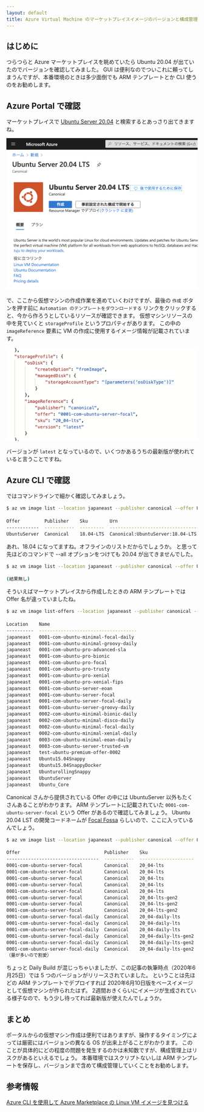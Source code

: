 ```yaml
---
layout: default
title: Azure Virtual Machine のマーケットプレイスイメージのバージョンと構成管理について
---
```


## はじめに

つらつらと Azure マーケットプレイスを眺めていたら Ubuntu 20.04 が出ていたのでバージョンを確認してみました。
GUI は便利なのでついこれに頼ってしまうんですが、本番環境のときは多少面倒でも ARM テンプレートとか CLI 使うのをお勧めします。

## Azure Portal で確認

マーケットプレイスで [Ubuntu Server 20.04](https://portal.azure.com/#blade/Microsoft_Azure_Marketplace/MarketplaceOffersBlade/selectedMenuItemId/home/searchQuery/ubuntu%20server) と検索するとあっさり出てきますね。

![marketplace image](./images/ubuntu-server-2004lts.png)

で、ここから仮想マシンの作成作業を進めていくわけですが、最後の `作成` ボタンを押す前に `Automation のテンプレートをダウンロードする` リンクをクリックすると、今から作ろうとしているリソースが確認できます。
仮想マシンリソースの中を見ていくと `storageProfile` というプロパティがあります。
この中の `imageReference` 要素に VM の作成に使用するイメージ情報が記載されています。

![arm deplouy image](./images/arm-deploy-image.png)

バージョンが `latest` となっているので、いくつかあるうちの最新版が使われていると言うことですね。

## Azure CLI で確認

ではコマンドラインで細かく確認してみましょう。

```bash
$ az vm image list --location japaneast --publisher canonical --offer UbuntuServer --output table

Offer         Publisher    Sku        Urn                                      UrnAlias    Version
------------  -----------  ---------  ---------------------------------------  ----------  ---------
UbuntuServer  Canonical    18.04-LTS  Canonical:UbuntuServer:18.04-LTS:latest  UbuntuLTS   latest
```

あれ、18.04 になってますね。オフラインのリストだからでしょうか。
と思って先ほどのコマンドで --all オプションをつけても 20.04 が出てきませんでした。

```bash
$ az vm image list --location japaneast --publisher canonical --offer UbuntuServer --output table --all | grep '20.04'

(結果無し)
```

そういえばマーケットプレイスから作成したときの ARM テンプレートでは Offer 名が違っていましたね。

```bash
$ az vm image list-offers --location japaneast --publisher canonical --output table

Location    Name
----------  ------------------------------------
japaneast   0001-com-ubuntu-minimal-focal-daily
japaneast   0001-com-ubuntu-minimal-groovy-daily
japaneast   0001-com-ubuntu-pro-advanced-sla
japaneast   0001-com-ubuntu-pro-bionic
japaneast   0001-com-ubuntu-pro-focal
japaneast   0001-com-ubuntu-pro-trusty
japaneast   0001-com-ubuntu-pro-xenial
japaneast   0001-com-ubuntu-pro-xenial-fips
japaneast   0001-com-ubuntu-server-eoan
japaneast   0001-com-ubuntu-server-focal
japaneast   0001-com-ubuntu-server-focal-daily
japaneast   0001-com-ubuntu-server-groovy-daily
japaneast   0002-com-ubuntu-minimal-bionic-daily
japaneast   0002-com-ubuntu-minimal-disco-daily
japaneast   0002-com-ubuntu-minimal-focal-daily
japaneast   0002-com-ubuntu-minimal-xenial-daily
japaneast   0003-com-ubuntu-minimal-eoan-daily
japaneast   0003-com-ubuntu-server-trusted-vm
japaneast   test-ubuntu-premium-offer-0002
japaneast   Ubuntu15.04Snappy
japaneast   Ubuntu15.04SnappyDocker
japaneast   UbunturollingSnappy
japaneast   UbuntuServer
japaneast   Ubuntu_Core
```

Canonical さんから提供されている Offer の中には UbuntuServer 以外もたくさんあることがわかります。
ARM テンプレートに記載されていた `0001-com-ubuntu-server-focal` という Offer があるので確認してみましょう。
Ubuntu 20.04 LST の開発コードネームが
[Focal Fossa](http://releases.ubuntu.com/focal/)
らしいので、ここに入っているんでしょう。

```bash
$ az vm image list --location japaneast --publisher canonical --offer 0001-com-ubuntu-server-focal --output table　--all

Offer                               Publisher    Sku                   Urn                                                                                Version
----------------------------------  -----------  --------------------  ---------------------------------------------------------------------------------  ---------------
0001-com-ubuntu-server-focal        Canonical    20_04-lts             Canonical:0001-com-ubuntu-server-focal:20_04-lts:20.04.202004230                   20.04.202004230
0001-com-ubuntu-server-focal        Canonical    20_04-lts             Canonical:0001-com-ubuntu-server-focal:20_04-lts:20.04.202005010                   20.04.202005010
0001-com-ubuntu-server-focal        Canonical    20_04-lts             Canonical:0001-com-ubuntu-server-focal:20_04-lts:20.04.202005130                   20.04.202005130
0001-com-ubuntu-server-focal        Canonical    20_04-lts             Canonical:0001-com-ubuntu-server-focal:20_04-lts:20.04.202005250                   20.04.202005250
0001-com-ubuntu-server-focal        Canonical    20_04-lts             Canonical:0001-com-ubuntu-server-focal:20_04-lts:20.04.202006100                   20.04.202006100
0001-com-ubuntu-server-focal        Canonical    20_04-lts-gen2        Canonical:0001-com-ubuntu-server-focal:20_04-lts-gen2:20.04.202005130              20.04.202005130
0001-com-ubuntu-server-focal        Canonical    20_04-lts-gen2        Canonical:0001-com-ubuntu-server-focal:20_04-lts-gen2:20.04.202005250              20.04.202005250
0001-com-ubuntu-server-focal        Canonical    20_04-lts-gen2        Canonical:0001-com-ubuntu-server-focal:20_04-lts-gen2:20.04.202006100              20.04.202006100
0001-com-ubuntu-server-focal-daily  Canonical    20_04-daily-lts       Canonical:0001-com-ubuntu-server-focal-daily:20_04-daily-lts:20.04.202006170       20.04.202006170
0001-com-ubuntu-server-focal-daily  Canonical    20_04-daily-lts       Canonical:0001-com-ubuntu-server-focal-daily:20_04-daily-lts:20.04.202006180       20.04.202006180
0001-com-ubuntu-server-focal-daily  Canonical    20_04-daily-lts       Canonical:0001-com-ubuntu-server-focal-daily:20_04-daily-lts:20.04.202006220       20.04.202006220
0001-com-ubuntu-server-focal-daily  Canonical    20_04-daily-lts-gen2  Canonical:0001-com-ubuntu-server-focal-daily:20_04-daily-lts-gen2:20.04.202006170  20.04.202006170
0001-com-ubuntu-server-focal-daily  Canonical    20_04-daily-lts-gen2  Canonical:0001-com-ubuntu-server-focal-daily:20_04-daily-lts-gen2:20.04.202006180  20.04.202006180
0001-com-ubuntu-server-focal-daily  Canonical    20_04-daily-lts-gen2  Canonical:0001-com-ubuntu-server-focal-daily:20_04-daily-lts-gen2:20.04.202006220  20.04.202006220
（量が多いので割愛）
```
ちょっと Daily Build が混じっちゃいましたが、この記事の執筆時点（2020年6月25日）では 5 つのバージョンがリリースされていました。
ということは先ほどの ARM テンプレートでデプロイすれば 2020年6月10日版をベースイメージとして仮想マシンが作られたはず。
2週間おきくらいにイメージが生成されている様子なので、もう少し待ってれば最新版が使えたんでしょうか。

## まとめ

ポータルからの仮想マシン作成は便利ではありますが、操作するタイミングによっては厳密にはバージョンの異なる OS が出来上がることがわかります。
このことが具体的にどの程度の問題を発生するのかは未知数ですが、構成管理上はリスクがあるといえるでしょう。
本番環境ではスクリプトないしは ARM テンプレートを保存し、バージョンまで含めて構成管理していくことをお勧めします。

## 参考情報
[Azure CLI を使用して Azure Marketplace の Linux VM イメージを見つける](https://docs.microsoft.com/ja-jp/azure/virtual-machines/linux/cli-ps-findimage)
